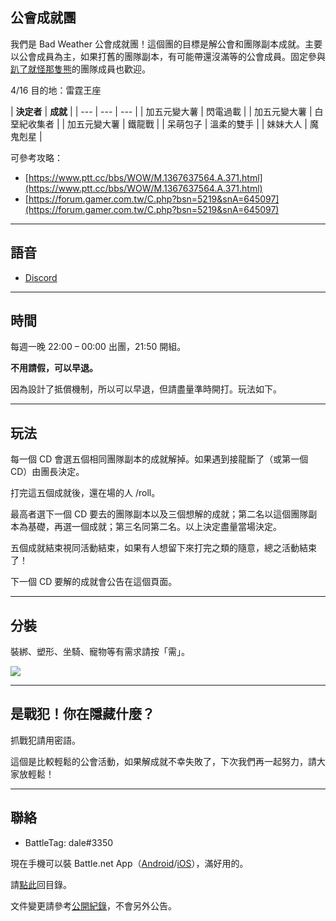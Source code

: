 ## 公會成就團

我們是 Bad Weather 公會成就團！這個團的目標是解公會和團隊副本成就。主要以公會成員為主，如果打舊的團隊副本，有可能帶還沒滿等的公會成員。固定參與[趴了就怪那隻熊](https://dalechou.github.io/wow/raid.html)的團隊成員也歡迎。

4/16 目的地：雷霆王座

 | **決定者** | **成就** |
| --- | --- | --- |
| 加五元變大薯 | 閃電過載 |
| 加五元變大薯 | 白堊紀收集者 |
| 加五元變大薯 | 鐵龍戰 |
| 呆萌包子 | 溫柔的雙手 |
| 妹妹大人 | 魔鬼剋星 |

可參考攻略：
- [https://www.ptt.cc/bbs/WOW/M.1367637564.A.371.html](https://www.ptt.cc/bbs/WOW/M.1367637564.A.371.html)
- [https://forum.gamer.com.tw/C.php?bsn=5219&snA=645097](https://forum.gamer.com.tw/C.php?bsn=5219&snA=645097)

---

## 語音

- [Discord](https://discord.gg/Jyn6ERe)

---

## 時間

每週一晚 22:00 – 00:00 出團，21:50 開組。

**不用請假，可以早退。**

因為設計了抵償機制，所以可以早退，但請盡量準時開打。玩法如下。

---

## 玩法

每一個 CD 會選五個相同團隊副本的成就解掉。如果遇到接龍斷了（或第一個 CD）由團長決定。

打完這五個成就後，還在場的人 /roll。

最高者選下一個 CD 要去的團隊副本以及三個想解的成就；第二名以這個團隊副本為基礎，再選一個成就；第三名同第二名。以上決定盡量當場決定。

五個成就結束視同活動結束，如果有人想留下來打完之類的隨意，總之活動結束了！

下一個 CD 要解的成就會公告在這個頁面。

---

## 分裝

裝綁、塑形、坐騎、寵物等有需求請按「需」。

![](https://dalechou.github.com/wow/need.png)

---

## 是戰犯！你在隱藏什麼？

抓戰犯請用密語。

這個是比較輕鬆的公會活動，如果解成就不幸失敗了，下次我們再一起努力，請大家放輕鬆！

---

## 聯絡

- BattleTag: dale#3350

現在手機可以裝 Battle.net App（[Android](https://play.google.com/store/apps/details?id=com.blizzard.messenger)/[iOS](https://itunes.apple.com/us/app/blizzard-battle-net/id1241040030)），滿好用的。

請[點此](https://dalechou.github.io/wow/)回目錄。

文件變更請參考[公開紀錄](https://github.com/dalechou/wow/commits/master/raid2.md)，不會另外公告。
